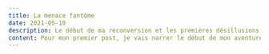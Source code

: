 ```yaml
---
title: La menace fantôme
date: 2021-05-10
description: Le début de ma reconversion et les premières désillusions.
content: Pour mon premier post, je vais narrer le début de mon aventure de "Développeur web junior++ mais pas trop non plus".   Évidemment cet article n'engage que moi et je n'ai pas la prétention d'être la référence en matière Dev junior ou de même de chercheur d'emploi. Bref, voila aujourd’hui ça fait six mois que je suis à la recherche d'un poste et franchement, c'est plus dur que j'imaginais. Quand j'ai fini ma formation chez OC (Openclassrooms), j'ai enchainé direct en postulant sur des postes et  différents cabinets de recrutement, j'ai eu quelque retour, mais rien de sérieux, au bout de quelque semaines , je commence à déjanter sur la réponse des recruteurs "Vous manquez d'Exp... blah blah, Next". Et la je me suis dit ["Sheesh !"](https://www.google.com/search?q=sheesh+meaning&oq=sheesh&aqs=chrome.1.69i57j0i131i433l3j46j0i131i433j0j0i131i433j0j0i131i433.2623j0j7&client=ubuntu&sourceid=chrome&ie=UTF-8) c'est pas cool ça, j'ai lu pleins d'articles de blogs et de journaux disant que la planète terre manquais cruellement de Dev, On m'aurait menti ? Quelque part non, car le manque de développeurs est toujours présent et mes premiers CV envoyé remonte à 2018, ce qu'omet de dire, c'est qu'il faut recherche des Dev "Sénior" Alias "John Doe, the missing dude". Le constat étant ce qu'il est, j'ai continué à chercher et c'est grâce à un piston comme disent les vieux que j'ai eu mon premier poste en développement, ça m'aura pris presque cinq mois pour trouver, c'est long ? Je pense que ça dépend de la perception qu'on a du marché du travail, ça dépend surtout de sa situation, sans emploi, travaille difficile, en reconversion, etc. Maintenant, quoi ! La réponse je ne l'ai pas, j'ai échangé avec des futurs Dev en reconversion via les réseaux, et nous somme tous les mêmes, notre plus gros point faible, c'est notre manque de réseau, es-ce la seule raison? Non, évidement. La technique, la connaissance des process de recrutement, la mauvaise préparation au test, pour ne cité que ça, tout les autres facteurs son très important, mais es-ce déterminant d'avoir une personne dans votre entourage qui peut faire passer votre CV pour décrocher le 1er boulot, "UN GROS OUIII!", j'entends déjà dire que, "...et patati et patata, j'ai trouvé tout seul, Im self-made". Oui, c'est super si ton profil tape dans l'œil des RH et qu’à force de candidature tu es sélectionné, mais moi j'ai exercé pas mal de métier et j'ai souvent été pris grâce a mon réseau, et que seules certaines grosses sociétés recrutes par la voie officielle, c'est le problème, maintenant parlons des solutions, comment grossir ton réseau, comment le choisir. C'est dommage, je n'ai pas d'e-book ou de tuto pour répondre à ça, mais j'ai un conseil qui parait logique. Faut être sympa avec tout le monde, ne pas sous-estimer le pouvoir des soft skills, moi je pense que tout peut être obtenu avec un sourire sincère, de la bienveillance, une aide désintéressée, bref tout ce qui fait que tu n'es pas l'abbé pierre ni Mandela ou sœur Emmanuel. Sur cette dernière, je vous laisse méditer là-dessus, et rdv au prochain épisode.
---
```

